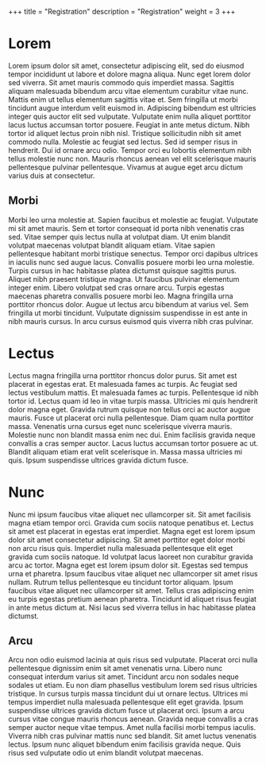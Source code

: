 +++
title = "Registration"
description = "Registration"
weight = 3
+++

# Lorem 

Lorem ipsum dolor sit amet, consectetur adipiscing elit, sed do eiusmod tempor incididunt ut labore et dolore magna aliqua. Nunc eget lorem dolor sed viverra. Sit amet mauris commodo quis imperdiet massa. Sagittis aliquam malesuada bibendum arcu vitae elementum curabitur vitae nunc. Mattis enim ut tellus elementum sagittis vitae et. Sem fringilla ut morbi tincidunt augue interdum velit euismod in. Adipiscing bibendum est ultricies integer quis auctor elit sed vulputate. Vulputate enim nulla aliquet porttitor lacus luctus accumsan tortor posuere. Feugiat in ante metus dictum. Nibh tortor id aliquet lectus proin nibh nisl. Tristique sollicitudin nibh sit amet commodo nulla. Molestie ac feugiat sed lectus. Sed id semper risus in hendrerit. Dui id ornare arcu odio. Tempor orci eu lobortis elementum nibh tellus molestie nunc non. Mauris rhoncus aenean vel elit scelerisque mauris pellentesque pulvinar pellentesque. Vivamus at augue eget arcu dictum varius duis at consectetur.

## Morbi 

Morbi leo urna molestie at. Sapien faucibus et molestie ac feugiat. Vulputate mi sit amet mauris. Sem et tortor consequat id porta nibh venenatis cras sed. Vitae semper quis lectus nulla at volutpat diam. Ut enim blandit volutpat maecenas volutpat blandit aliquam etiam. Vitae sapien pellentesque habitant morbi tristique senectus. Tempor orci dapibus ultrices in iaculis nunc sed augue lacus. Convallis posuere morbi leo urna molestie. Turpis cursus in hac habitasse platea dictumst quisque sagittis purus. Aliquet nibh praesent tristique magna. Ut faucibus pulvinar elementum integer enim. Libero volutpat sed cras ornare arcu. Turpis egestas maecenas pharetra convallis posuere morbi leo. Magna fringilla urna porttitor rhoncus dolor. Augue ut lectus arcu bibendum at varius vel. Sem fringilla ut morbi tincidunt. Vulputate dignissim suspendisse in est ante in nibh mauris cursus. In arcu cursus euismod quis viverra nibh cras pulvinar.

# Lectus

Lectus magna fringilla urna porttitor rhoncus dolor purus. Sit amet est placerat in egestas erat. Et malesuada fames ac turpis. Ac feugiat sed lectus vestibulum mattis. Et malesuada fames ac turpis. Pellentesque id nibh tortor id. Lectus quam id leo in vitae turpis massa. Ultricies mi quis hendrerit dolor magna eget. Gravida rutrum quisque non tellus orci ac auctor augue mauris. Fusce ut placerat orci nulla pellentesque. Diam quam nulla porttitor massa. Venenatis urna cursus eget nunc scelerisque viverra mauris. Molestie nunc non blandit massa enim nec dui. Enim facilisis gravida neque convallis a cras semper auctor. Lacus luctus accumsan tortor posuere ac ut. Blandit aliquam etiam erat velit scelerisque in. Massa massa ultricies mi quis. Ipsum suspendisse ultrices gravida dictum fusce.

# Nunc

Nunc mi ipsum faucibus vitae aliquet nec ullamcorper sit. Sit amet facilisis magna etiam tempor orci. Gravida cum sociis natoque penatibus et. Lectus sit amet est placerat in egestas erat imperdiet. Magna eget est lorem ipsum dolor sit amet consectetur adipiscing. Sit amet porttitor eget dolor morbi non arcu risus quis. Imperdiet nulla malesuada pellentesque elit eget gravida cum sociis natoque. Id volutpat lacus laoreet non curabitur gravida arcu ac tortor. Magna eget est lorem ipsum dolor sit. Egestas sed tempus urna et pharetra. Ipsum faucibus vitae aliquet nec ullamcorper sit amet risus nullam. Rutrum tellus pellentesque eu tincidunt tortor aliquam. Ipsum faucibus vitae aliquet nec ullamcorper sit amet. Tellus cras adipiscing enim eu turpis egestas pretium aenean pharetra. Tincidunt id aliquet risus feugiat in ante metus dictum at. Nisi lacus sed viverra tellus in hac habitasse platea dictumst.

## Arcu

Arcu non odio euismod lacinia at quis risus sed vulputate. Placerat orci nulla pellentesque dignissim enim sit amet venenatis urna. Libero nunc consequat interdum varius sit amet. Tincidunt arcu non sodales neque sodales ut etiam. Eu non diam phasellus vestibulum lorem sed risus ultricies tristique. In cursus turpis massa tincidunt dui ut ornare lectus. Ultrices mi tempus imperdiet nulla malesuada pellentesque elit eget gravida. Ipsum suspendisse ultrices gravida dictum fusce ut placerat orci. Ipsum a arcu cursus vitae congue mauris rhoncus aenean. Gravida neque convallis a cras semper auctor neque vitae tempus. Amet nulla facilisi morbi tempus iaculis. Viverra nibh cras pulvinar mattis nunc sed blandit. Sit amet luctus venenatis lectus. Ipsum nunc aliquet bibendum enim facilisis gravida neque. Quis risus sed vulputate odio ut enim blandit volutpat maecenas.
